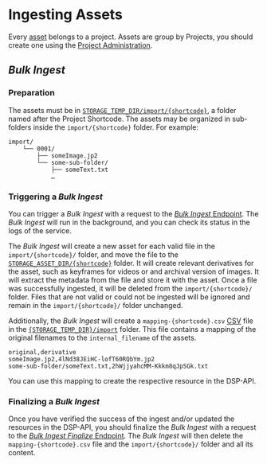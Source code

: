 # Ingesting Assets

Every [asset](index.md#assets) belongs to a project. 
Assets are group by Projects, you should create one using the [Project Administration](https://docs.dasch.swiss/latest/DSP-APP/user-guide/project/?h=project).

## _Bulk Ingest_

### Preparation
The assets must be in [`STORAGE_TEMP_DIR/import/{shortcode}`](service-configuration.md#storage), a folder named after the Project Shortcode.
The assets may be organized in sub-folders inside the `import/{shortcode}` folder.
For example:
```
import/
    └── 0001/ 
        ├── someImage.jp2
        └── some-sub-folder/
            ├── someText.txt
            …
```

### Triggering a _Bulk Ingest_
You can trigger a _Bulk Ingest_ with a request to the [_Bulk Ingest_ Endpoint](api-endpoints-projects.md#post-projectsshortcodebulk-ingest). 
The _Bulk Ingest_ will run in the background, and you can check its status in the logs of the service.

The _Bulk Ingest_ will create a new asset for each valid file in the `import/{shortcode}/` folder, and move the file to the [`STORAGE_ASSET_DIR/{shortcode}`](service-configuration.md#storage) folder.
It will create relevant derivatives for the asset, such as keyframes for videos or and archival version of images.
It will extract the metadata from the file and store it with the asset.
Once a file was successfully ingested, it will be deleted from the `import/{shortcode}/` folder.
Files that are not valid or could not be ingested will be ignored and remain in the `import/{shortcode}/` folder unchanged.

Additionally, the _Bulk Ingest_ will create a `mapping-{shortcode}.csv` [CSV](https://www.rfc-editor.org/rfc/rfc4180) file in the [`{STORAGE_TEMP_DIR}/import`](service-configuration.md#storage) folder. 
This file contains a mapping of the original filenames to the `internal_filename` of the assets.

```csv
original,derivative
someImage.jp2,4lNd38JEiHC-lofT60RQbYm.jp2
some-sub-folder/someText.txt,2hWjjyahcMM-Kkkm8qJpSGk.txt
```

You can use this mapping to create the respective resource in the DSP-API.

### Finalizing a _Bulk Ingest_
Once you have verified the success of the ingest and/or updated the resources in the DSP-API, you should finalize the _Bulk Ingest_ with a request to the [_Bulk Ingest Finalize_ Endpoint](api-endpoints-projects.md#post-projectsshortcodebulk-ingestfinalize).
The _Bulk Ingest_ will then delete the `mapping-{shortcode}.csv` file and the `import/{shortcode}/` folder and all its content.
